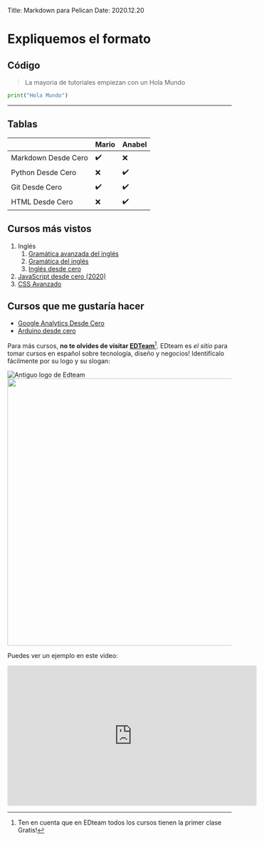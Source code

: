 Title: Markdown para Pelican
Date: 2020.12.20

# Expliquemos el formato

## Código

> La mayoria de tutoriales empiezan con un Hola Mundo

```python
print("Hola Mundo")
```

---

## Tablas


|                     	| Mario 	| Anabel 	|
|---------------------	|-------	|--------	|
| Markdown Desde Cero 	| ✔️     	| ❌      	|
| Python Desde Cero   	| ❌     	| ✔️      	|
| Git Desde Cero      	| ✔️     	| ✔️      	|
| HTML Desde Cero     	| ❌     	| ✔️      	|

<!-- Tabla generada con https://www.tablesgenerator.com/markdown_tables -->

## Cursos más vistos

1. Inglés
    1. [Gramática avanzada del inglés](https://ed.team/cursos/ingles-avanzado)
    1. [Gramática del inglés](https://ed.team/cursos/ingles-gramatica)
    1. [Inglés desde cero](https://ed.team/cursos/ingles)
1. [JavaScript desde cero (2020)](https://ed.team/cursos/javascript)
1. [CSS Avanzado](https://ed.team/cursos/css-avanzado)

## Cursos que me gustaría hacer

* [Google Analytics Desde Cero](https://ed.team/cursos/google-analytics)
* [Arduino desde cero](https://ed.team/cursos/arduino)


Para más cursos, **no te olvides de visitar [EDTeam][edteam]**[^Nota]. EDteam es *el sitio* para tomar cursos en español sobre tecnología, diseño y negocios! Identifícalo fácilmente por su logo y su slogan:

![Antiguo logo de Edteam][logo]
<img src="https://api.ed.team/public-files/bloginlineimg/3e0b6ee8-dfcc-45ce-97d1-f921964f34c6.png" width=600>


Puedes ver un ejemplo en este video:

<iframe width="560" height="315" src="https://www.youtube.com/embed/AYbgqmyg7dk" frameborder="0" allow="accelerometer; autoplay; clipboard-write; encrypted-media; gyroscope; picture-in-picture" allowfullscreen></iframe>

[^Nota]: Ten en cuenta que en EDteam todos los cursos tienen la primer clase Gratis!

[logo]: https://api.ed.team/public-files/bloginlineimg/5b557c57-8969-45ca-b880-a05441ca353b.png
[edteam]: https://ed.team